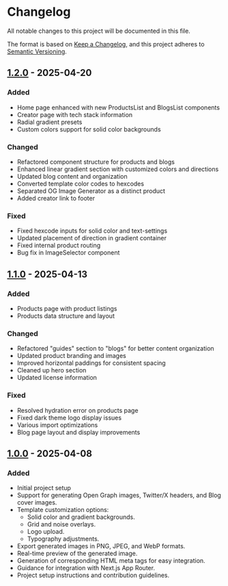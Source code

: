 # Changelog

All notable changes to this project will be documented in this file.

The format is based on [Keep a Changelog](https://keepachangelog.com/en/1.0.0/),
and this project adheres to [Semantic Versioning](https://semver.org/spec/v2.0.0.html).

## [1.2.0] - 2025-04-20

### Added

- Home page enhanced with new ProductsList and BlogsList components
- Creator page with tech stack information
- Radial gradient presets
- Custom colors support for solid color backgrounds

### Changed

- Refactored component structure for products and blogs
- Enhanced linear gradient section with customized colors and directions
- Updated blog content and organization
- Converted template color codes to hexcodes
- Separated OG Image Generator as a distinct product
- Added creator link to footer

### Fixed

- Fixed hexcode inputs for solid color and text-settings
- Updated placement of direction in gradient container
- Fixed internal product routing
- Bug fix in ImageSelector component

## [1.1.0] - 2025-04-13

### Added

- Products page with product listings
- Products data structure and layout

### Changed

- Refactored "guides" section to "blogs" for better content organization
- Updated product branding and images
- Improved horizontal paddings for consistent spacing
- Cleaned up hero section
- Updated license information

### Fixed

- Resolved hydration error on products page
- Fixed dark theme logo display issues
- Various import optimizations
- Blog page layout and display improvements

## [1.0.0] - 2025-04-08

### Added

- Initial project setup
- Support for generating Open Graph images, Twitter/X headers, and Blog cover images.
- Template customization options:
  - Solid color and gradient backgrounds.
  - Grid and noise overlays.
  - Logo upload.
  - Typography adjustments.
- Export generated images in PNG, JPEG, and WebP formats.
- Real-time preview of the generated image.
- Generation of corresponding HTML meta tags for easy integration.
- Guidance for integration with Next.js App Router.
- Project setup instructions and contribution guidelines.

[1.2.0]: https://github.com/ysskrishna/ilabs/compare/v1.1.0...v1.2.0
[1.1.0]: https://github.com/ysskrishna/ilabs/compare/v1.0.0...v1.1.0
[1.0.0]: https://github.com/ysskrishna/ilabs/releases/tag/v1.0.0
